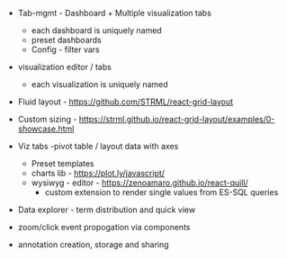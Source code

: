 
* Tab-mgmt  - Dashboard + Multiple visualization tabs
    * each dashboard is uniquely named
    * preset dashboards
    * Config - filter vars


* visualization editor / tabs
    * each visualization is uniquely named
* Fluid layout - https://github.com/STRML/react-grid-layout
* Custom sizing - https://strml.github.io/react-grid-layout/examples/0-showcase.html
* Viz tabs -pivot table / layout data with axes 
    * Preset templates
    * charts lib - https://plot.ly/javascript/
    * wysiwyg - editor - https://zenoamaro.github.io/react-quill/
        * custom extension to render single values from ES-SQL queries
* Data explorer - term distribution and quick view
* zoom/click event propogation via components
* annotation creation, storage and sharing